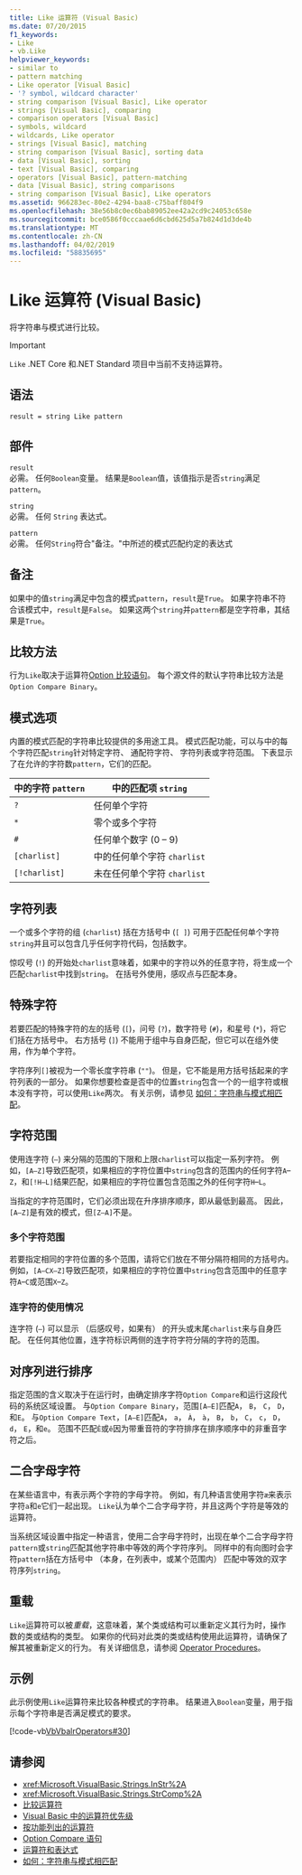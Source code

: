 ```yaml
---
title: Like 运算符 (Visual Basic)
ms.date: 07/20/2015
f1_keywords:
- Like
- vb.Like
helpviewer_keywords:
- similar to
- pattern matching
- Like operator [Visual Basic]
- '? symbol, wildcard character'
- string comparison [Visual Basic], Like operator
- strings [Visual Basic], comparing
- comparison operators [Visual Basic]
- symbols, wildcard
- wildcards, Like operator
- strings [Visual Basic], matching
- string comparison [Visual Basic], sorting data
- data [Visual Basic], sorting
- text [Visual Basic], comparing
- operators [Visual Basic], pattern-matching
- data [Visual Basic], string comparisons
- string comparison [Visual Basic], Like operators
ms.assetid: 966283ec-80e2-4294-baa8-c75baff804f9
ms.openlocfilehash: 38e56b8c0ec6bab89052ee42a2cd9c24053c658e
ms.sourcegitcommit: bce0586f0cccaae6d6cbd625d5a7b824d1d3de4b
ms.translationtype: MT
ms.contentlocale: zh-CN
ms.lasthandoff: 04/02/2019
ms.locfileid: "58835695"
---
```

# <a name="like-operator-visual-basic"></a>Like 运算符 (Visual Basic)
将字符串与模式进行比较。  

> [!IMPORTANT]
> `Like` .NET Core 和.NET Standard 项目中当前不支持运算符。

## <a name="syntax"></a>语法  
  
```  
result = string Like pattern  
```  
  
## <a name="parts"></a>部件  
 `result`  
 必需。 任何`Boolean`变量。 结果是`Boolean`值，该值指示是否`string`满足`pattern`。  
  
 `string`  
 必需。 任何 `String` 表达式。  
  
 `pattern`  
 必需。 任何`String`符合"备注。"中所述的模式匹配约定的表达式  
  
## <a name="remarks"></a>备注  
 如果中的值`string`满足中包含的模式`pattern`，`result`是`True`。 如果字符串不符合该模式中，`result`是`False`。 如果这两个`string`并`pattern`都是空字符串，其结果是`True`。  
  
## <a name="comparison-method"></a>比较方法  
 行为`Like`取决于运算符[Option 比较语句](../../../visual-basic/language-reference/statements/option-compare-statement.md)。 每个源文件的默认字符串比较方法是`Option Compare Binary`。  
  
## <a name="pattern-options"></a>模式选项  
 内置的模式匹配的字符串比较提供的多用途工具。 模式匹配功能，可以与中的每个字符匹配`string`针对特定字符、 通配符字符、 字符列表或字符范围。 下表显示了在允许的字符数`pattern`，它们的匹配。  
  
|中的字符 `pattern`|中的匹配项 `string`|  
|-----------------------------|-------------------------|  
|`?`|任何单个字符|  
|`*`|零个或多个字符|  
|`#`|任何单个数字 (0 – 9)|  
|`[charlist]`|中的任何单个字符 `charlist`|  
|`[!charlist]`|未在任何单个字符 `charlist`|  
  
## <a name="character-lists"></a>字符列表  
 一个或多个字符的组 (`charlist`) 括在方括号中 (`[ ]`) 可用于匹配任何单个字符`string`并且可以包含几乎任何字符代码，包括数字。  
  
 惊叹号 (`!`) 的开始处`charlist`意味着，如果中的字符以外的任意字符，将生成一个匹配`charlist`中找到`string`。 在括号外使用，感叹点与匹配本身。  
  
## <a name="special-characters"></a>特殊字符  
 若要匹配的特殊字符的左的括号 (`[`)，问号 (`?`)，数字符号 (`#`)，和星号 (`*`)，将它们括在方括号中。 右方括号 (`]`) 不能用于组中与自身匹配，但它可以在组外使用，作为单个字符。  
  
 字符序列`[]`被视为一个零长度字符串 (`""`)。 但是，它不能是用方括号括起来的字符列表的一部分。 如果你想要检查是否中的位置`string`包含一个的一组字符或根本没有字符，可以使用`Like`两次。 有关示例，请参见 [如何：字符串与模式相匹配](../../../visual-basic/programming-guide/language-features/operators-and-expressions/how-to-match-a-string-against-a-pattern.md)。  
  
## <a name="character-ranges"></a>字符范围  
 使用连字符 (`–`) 来分隔的范围的下限和上限`charlist`可以指定一系列字符。 例如，`[A–Z]`导致匹配项，如果相应的字符位置中`string`包含的范围内的任何字符`A`–`Z`，和`[!H–L]`结果匹配，如果相应的字符位置包含范围之外的任何字符`H`–`L`。  
  
 当指定的字符范围时，它们必须出现在升序排序顺序，即从最低到最高。 因此，`[A–Z]`是有效的模式，但`[Z–A]`不是。  
  
### <a name="multiple-character-ranges"></a>多个字符范围  
 若要指定相同的字符位置的多个范围，请将它们放在不带分隔符相同的方括号内。 例如，`[A–CX–Z]`导致匹配项，如果相应的字符位置中`string`包含范围中的任意字符`A`–`C`或范围`X`–`Z`。  
  
### <a name="usage-of-the-hyphen"></a>连字符的使用情况  
 连字符 (`–`) 可以显示 （后感叹号，如果有） 的开头或末尾`charlist`来与自身匹配。 在任何其他位置，连字符标识两侧的连字符字符分隔的字符的范围。  
  
## <a name="collating-sequence"></a>对序列进行排序  
 指定范围的含义取决于在运行时，由确定排序字符`Option Compare`和运行这段代码的系统区域设置。 与`Option Compare Binary`，范围`[A–E]`匹配`A`， `B`， `C`， `D`，和`E`。 与`Option Compare Text`，`[A–E]`匹配`A`， `a`， `À`， `à`， `B`， `b`， `C`， `c`， `D`， `d`， `E`，和`e`。 范围不匹配`Ê`或`ê`因为带重音符的字符排序在排序顺序中的非重音字符之后。  
  
## <a name="digraph-characters"></a>二合字母字符  
 在某些语言中，有表示两个字符的字母字符。 例如，有几种语言使用字符`æ`来表示字符`a`和`e`它们一起出现。 `Like`认为单个二合字母字符，并且这两个字符是等效的运算符。  
  
 当系统区域设置中指定一种语言，使用二合字母字符时，出现在单个二合字母字符`pattern`或`string`匹配其他字符串中等效的两个字符序列。 同样中的有向图时会字符`pattern`括在方括号中 （本身，在列表中，或某个范围内） 匹配中等效的双字符序列`string`。  
  
## <a name="overloading"></a>重载  
 `Like`运算符可以被*重载*，这意味着，某个类或结构可以重新定义其行为时，操作数的类或结构的类型。 如果你的代码对此类的类或结构使用此运算符，请确保了解其被重新定义的行为。 有关详细信息，请参阅 [Operator Procedures](../../../visual-basic/programming-guide/language-features/procedures/operator-procedures.md)。  
  
## <a name="example"></a>示例  
 此示例使用`Like`运算符来比较各种模式的字符串。 结果进入`Boolean`变量，用于指示每个字符串是否满足模式的要求。  
  
 [!code-vb[VbVbalrOperators#30](~/samples/snippets/visualbasic/VS_Snippets_VBCSharp/VbVbalrOperators/VB/Class1.vb#30)]  
  
## <a name="see-also"></a>请参阅

- <xref:Microsoft.VisualBasic.Strings.InStr%2A>
- <xref:Microsoft.VisualBasic.Strings.StrComp%2A>
- [比较运算符](../../../visual-basic/language-reference/operators/comparison-operators.md)
- [Visual Basic 中的运算符优先级](../../../visual-basic/language-reference/operators/operator-precedence.md)
- [按功能列出的运算符](../../../visual-basic/language-reference/operators/operators-listed-by-functionality.md)
- [Option Compare 语句](../../../visual-basic/language-reference/statements/option-compare-statement.md)
- [运算符和表达式](../../../visual-basic/programming-guide/language-features/operators-and-expressions/index.md)
- [如何：字符串与模式相匹配](../../../visual-basic/programming-guide/language-features/operators-and-expressions/how-to-match-a-string-against-a-pattern.md)
